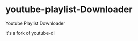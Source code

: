 youtube-playlist-Downloader
===========================

Youtube Playlist Downloader 

it's a fork of youtube-dl 
